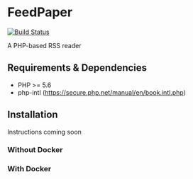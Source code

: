 # FeedPaper
[![Build Status](https://travis-ci.org/eiskalteschatten/FeedPaper.svg?branch=master)](https://travis-ci.org/eiskalteschatten/FeedPaper)

A PHP-based RSS reader

## Requirements & Dependencies
- PHP >= 5.6
- php-intl (https://secure.php.net/manual/en/book.intl.php)

## Installation
Instructions coming soon

### Without Docker


### With Docker
